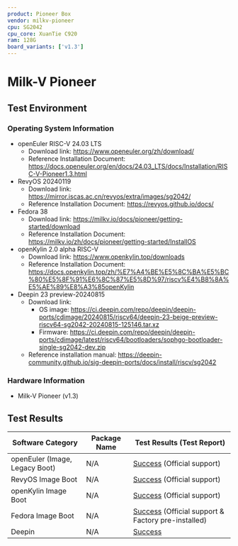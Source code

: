 ```yaml
---
product: Pioneer Box
vendor: milkv-pioneer
cpu: SG2042
cpu_core: XuanTie C920
ram: 128G
board_variants: ['v1.3']
---
```



# Milk-V Pioneer

## Test Environment

### Operating System Information

- openEuler RISC-V 24.03 LTS
    - Download link: https://www.openeuler.org/zh/download/
    - Reference Installation Document: https://docs.openeuler.org/en/docs/24.03_LTS/docs/Installation/RISC-V-Pioneer1.3.html
- RevyOS 20240119
    - Download link: https://mirror.iscas.ac.cn/revyos/extra/images/sg2042/
    - Reference Installation Document: https://revyos.github.io/docs/
- Fedora 38
    - Download link: https://milkv.io/docs/pioneer/getting-started/download
    - Reference Installation Document: https://milkv.io/zh/docs/pioneer/getting-started/InstallOS
- openKylin 2.0 alpha RISC-V
    - Download link: https://www.openkylin.top/downloads
    - Reference Installation Document: https://docs.openkylin.top/zh/%E7%A4%BE%E5%8C%BA%E5%BC%80%E5%8F%91%E6%8C%87%E5%8D%97/riscv%E4%B8%8A%E5%AE%89%E8%A3%85openKylin
- Deepin 23 preview-20240815
    - Download link:
        - OS image: https://ci.deepin.com/repo/deepin/deepin-ports/cdimage/20240815/riscv64/deepin-23-beige-preview-riscv64-sg2042-20240815-125146.tar.xz
        - Firmware: https://ci.deepin.com/repo/deepin/deepin-ports/cdimage/latest/riscv64/bootloaders/sophgo-bootloader-single-sg2042-dev.zip
    - Reference installation manual: https://deepin-community.github.io/sig-deepin-ports/docs/install/riscv/sg2042

### Hardware Information

- Milk-V Pioneer (v1.3)

## Test Results

| Software Category              | Package Name | Test Results (Test Report)                                   |
| ------------------------------ | ------------ | ------------------------------------------------------------ |
| openEuler (Image, Legacy Boot) | N/A          | [Success][oERV] (Official support)                           |
| RevyOS Image Boot              | N/A          | [Success][RevyOS] (Official support)                         |
| openKylin Image Boot           | N/A          | [Success][oK] (Official support)                             |
| Fedora Image Boot              | N/A          | [Success][Fedora] (Official support & Factory pre-installed) |
| Deepin                         | N/A          | [Success][Deepin]                                            |

[oERV]: ./openEuler/README.md
[RevyOS]: ./RevyOS/README.md
[oK]: ./openKylin/README.md
[Fedora]: ./Fedora/README.md
[Deepin]: ./Deepin/README.md
